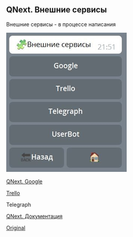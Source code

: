 ## QNext. Внешние сервисы

Внешние сервисы - в процессе написания

![](./1.png)



[QNext. Google](/docs-test/ph/admin/google-about)

[Trello](/docs-test/ph/admin/trello-about)

Telegraph



[QNext. Документация](/docs-test/ph)
  
[Original](https://telegra.ph/QNext-admin-external-services-about-02-08)